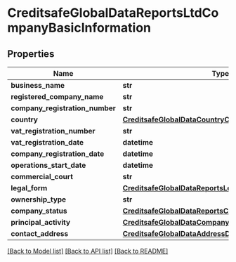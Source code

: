 # CreditsafeGlobalDataReportsLtdCompanyBasicInformation

## Properties
Name | Type | Description | Notes
------------ | ------------- | ------------- | -------------
**business_name** | **str** |  | [optional] 
**registered_company_name** | **str** |  | [optional] 
**company_registration_number** | **str** |  | [optional] 
**country** | [**CreditsafeGlobalDataCountryCode**](CreditsafeGlobalDataCountryCode.md) |  | [optional] 
**vat_registration_number** | **str** |  | [optional] 
**vat_registration_date** | **datetime** |  | [optional] 
**company_registration_date** | **datetime** |  | [optional] 
**operations_start_date** | **datetime** |  | [optional] 
**commercial_court** | **str** |  | [optional] 
**legal_form** | [**CreditsafeGlobalDataReportsLegalForm**](CreditsafeGlobalDataReportsLegalForm.md) |  | [optional] 
**ownership_type** | **str** |  | [optional] 
**company_status** | [**CreditsafeGlobalDataReportsCompanyStatusDescription**](CreditsafeGlobalDataReportsCompanyStatusDescription.md) |  | [optional] 
**principal_activity** | [**CreditsafeGlobalDataCompanyActivityClassification**](CreditsafeGlobalDataCompanyActivityClassification.md) |  | [optional] 
**contact_address** | [**CreditsafeGlobalDataAddressData**](CreditsafeGlobalDataAddressData.md) |  | [optional] 

[[Back to Model list]](../README.md#documentation-for-models) [[Back to API list]](../README.md#documentation-for-api-endpoints) [[Back to README]](../README.md)

